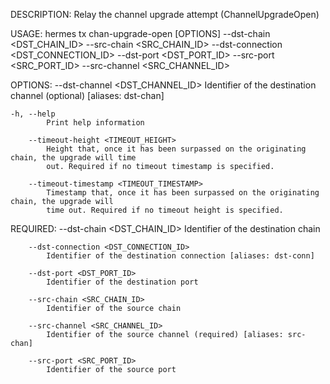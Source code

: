 DESCRIPTION:
Relay the channel upgrade attempt (ChannelUpgradeOpen)

USAGE:
    hermes tx chan-upgrade-open [OPTIONS] --dst-chain <DST_CHAIN_ID> --src-chain <SRC_CHAIN_ID> --dst-connection <DST_CONNECTION_ID> --dst-port <DST_PORT_ID> --src-port <SRC_PORT_ID> --src-channel <SRC_CHANNEL_ID>

OPTIONS:
        --dst-channel <DST_CHANNEL_ID>
            Identifier of the destination channel (optional) [aliases: dst-chan]

    -h, --help
            Print help information

        --timeout-height <TIMEOUT_HEIGHT>
            Height that, once it has been surpassed on the originating chain, the upgrade will time
            out. Required if no timeout timestamp is specified.

        --timeout-timestamp <TIMEOUT_TIMESTAMP>
            Timestamp that, once it has been surpassed on the originating chain, the upgrade will
            time out. Required if no timeout height is specified.

REQUIRED:
        --dst-chain <DST_CHAIN_ID>
            Identifier of the destination chain

        --dst-connection <DST_CONNECTION_ID>
            Identifier of the destination connection [aliases: dst-conn]

        --dst-port <DST_PORT_ID>
            Identifier of the destination port

        --src-chain <SRC_CHAIN_ID>
            Identifier of the source chain

        --src-channel <SRC_CHANNEL_ID>
            Identifier of the source channel (required) [aliases: src-chan]

        --src-port <SRC_PORT_ID>
            Identifier of the source port
